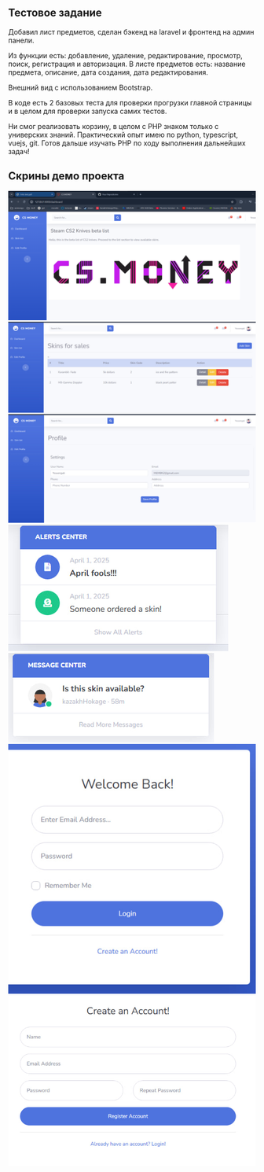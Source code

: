 

## Тестовое задание

Добавил лист предметов, сделан бэкенд на laravel и фронтенд на админ панели.

Из функции есть: добавление, удаление, редактирование, просмотр, поиск, регистрация и авторизация.
В листе предметов есть: название предмета, описание, дата создания, дата редактирования.

Внешний вид с использованием Bootstrap.

В коде есть 2 базовых теста для проверки прогрузки главной страницы и в целом для проверки запуска самих тестов.

Ни смог реализовать корзину, в целом с PHP знаком только с универских знаний. Практический опыт имею по python, typescript, vuejs, git. Готов дальше изучать PHP по ходу выполнения дальнейших задач!

## Скрины демо проекта
![1](img/1.png)
![2](img/2.jpg)
![3](img/3.jpg)
![4](img/4.jpg)
![5](img/5.jpg)
![6](img/6.jpg)
![7](img/7.jpg)
